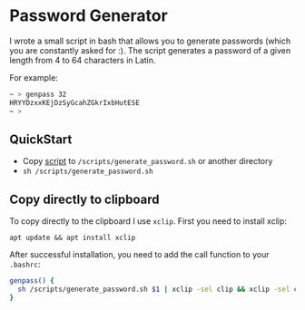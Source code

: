 # Password Generator

I wrote a small script in bash that allows you to generate passwords (which you are constantly asked for :).
The script generates a password of a given length from 4 to 64 characters in Latin.

For example:
```bash
~ > genpass 32                                                                     
HRYYDzxxKEjDzSyGcahZGkrIxbHutESE
~ >
```

## QuickStart
- Copy [script](./generate_password.sh) to `/scripts/generate_password.sh` or another directory
- `sh /scripts/generate_password.sh`

## Copy directly to clipboard
To copy directly to the clipboard I use `xclip`. First you need to install xclip:
```bas
apt update && apt install xclip
```
After successful installation, you need to add the call function to your `.bashrc`:
```bash
genpass() {
  sh /scripts/generate_password.sh $1 | xclip -sel clip && xclip -sel clip
}
```
